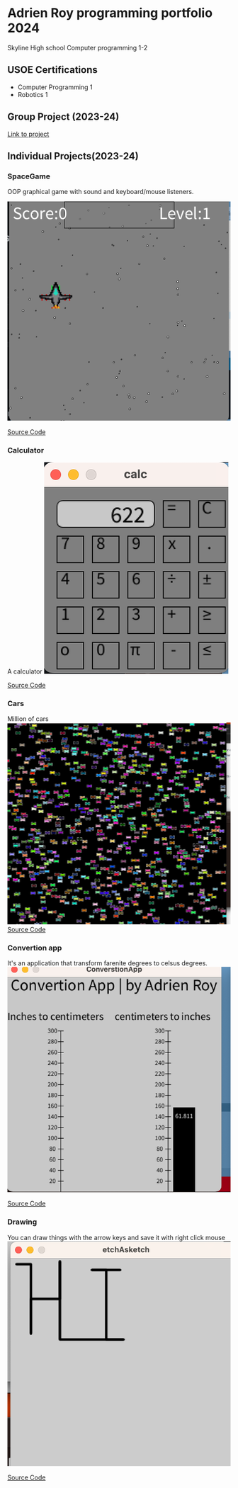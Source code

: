 # Adrien Roy programming portfolio 2024
Skyline High school Computer programming 1-2

## USOE Certifications
 * Computer Programming 1
 * Robotics 1

## Group Project (2023-24)
[Link to project](https://adrienqwerty.github.io/GroupeProjectNumberOne/)

## Individual Projects(2023-24)


### SpaceGame
OOP graphical game with sound and keyboard/mouse listeners.

![GamePlay](https://github.com/Adrienqwerty/programmingportfolio/blob/main/images/Sg1.png?raw=true)

[Source Code](https://github.com/Adrienqwerty/programmingportfolio/blob/main/src/space_game.zip)
### Calculator
A calculator
![GamePlay](https://github.com/Adrienqwerty/programmingportfolio/blob/main/images/calc1)

[Source Code](https://github.com/Adrienqwerty/programmingportfolio/blob/main/src/calc.zip#:~:text=calc.-,zip,-read.md)

### Cars
Million of cars
![GamePlay](https://github.com/Adrienqwerty/programmingportfolio/blob/main/images/Cars)
[Source Code](https://github.com/Adrienqwerty/programmingportfolio/blob/main/src/calc.zip#:~:text=calc.-,zip,-read.md)

### Convertion app
It's an application that transform farenite degrees to celsus degrees.
![GamePlay](https://github.com/Adrienqwerty/programmingportfolio/blob/main/images/convertion%20app)

[Source Code](https://github.com/Adrienqwerty/programmingportfolio/blob/main/images/convertion%20app)


### Drawing
You can draw things with the arrow keys and save it with right click mouse
![GamePlay](https://github.com/Adrienqwerty/programmingportfolio/blob/main/images/Drawing)

[Source Code](https://github.com/Adrienqwerty/programmingportfolio/blob/main/src/etchAsketch.zip)
